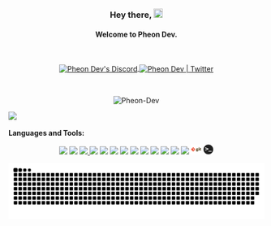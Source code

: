 <h3 align="center"> 
Hey there, <img src="https://media.giphy.com/media/hvRJCLFzcasrR4ia7z/giphy.gif" width="18px" height="18px">
</h3>
<h4 align="center"> 
  Welcome to <a src="https://pheon-dev.web.app/">Pheon Dev. </a>
</h4>

<br />
<p align="center"> 

<a href="https://discord.gg/5qccmFaE">
  <img align="center" alt="Pheon Dev's Discord" width="22px" src="https://raw.githubusercontent.com/peterthehan/peterthehan/master/assets/discord.svg" />
</a>

<a href="https://twitter.com/PheonDev">
  <img align="center" alt="Pheon Dev | Twitter" width="22px" src="https://raw.githubusercontent.com/peterthehan/peterthehan/master/assets/twitter.svg" />
</a>


</p>

<br />

<p align="center"> <img src="https://github-readme-stats.vercel.app/api?username=Pheon-Dev&show_icons=true&theme=gotham" alt="Pheon-Dev" /> </p>

<span>

  ![](https://visitor-badge.glitch.me/badge?page_id=Pheon-Dev.Pheon-Dev)
  
</span>

**Languages and Tools:**

<p align="center">
<img src="https://img.shields.io/badge/go-%2300ADD8.svg?&style=for-the-badge&logo=go&logoColor=white" />
<img src="https://img.shields.io/badge/lua-%232C2D72.svg?&style=for-the-badge&logo=lua&logoColor=white"/>
<a href="https://www.rust-lang.org/"> <img src="https://img.shields.io/badge/rust-d07f4f.svg?&style=for-the-badge&logo=rust&logoColor=white"/> </a>
<img src="https://img.shields.io/badge/python%20-%2314354C.svg?&style=for-the-badge&logo=python&logoColor=white"/>
<img src="https://img.shields.io/badge/react-%23000000.svg?&style=for-the-badge&logo=react&logoColor=white"/>
<img src="https://img.shields.io/badge/javascript%20-%23323330.svg?&style=for-the-badge&logo=javascript&logoColor=%23F7DF1E"/>
<img src="https://img.shields.io/badge/c%20-%2300599C.svg?&style=for-the-badge&logo=c&logoColor=white"/>
<img src="https://img.shields.io/badge/c++%20-%2300599C.svg?&style=for-the-badge&logo=c%2B%2B&ogoColor=white"/>
<img src ="https://img.shields.io/badge/postgres-%23316192.svg?&style=for-the-badge&logo=postgresql&logoColor=white"/>
<img src="https://img.shields.io/badge/typescript%20-%23007ACC.svg?&style=for-the-badge&logo=typescript&logoColor=white"/>
<img src="https://img.shields.io/badge/html5%20-%23E34F26.svg?&style=for-the-badge&logo=html5&logoColor=white"/>
<img src="https://img.shields.io/badge/css3%20-%231572B6.svg?&style=for-the-badge&logo=css3&logoColor=white"/>
<img src="https://img.shields.io/badge/shell%20-%231572B6.svg?&style=for-the-badge&logo=shell&logoColor=green"/>
<code><img height="20" src="https://raw.githubusercontent.com/github/explore/80688e429a7d4ef2fca1e82350fe8e3517d3494d/topics/git/git.png"></code>
<code><img height="20" src="https://raw.githubusercontent.com/github/explore/80688e429a7d4ef2fca1e82350fe8e3517d3494d/topics/terminal/terminal.png"></code>
</p>

<p align="center">
  <img src="https://raw.githubusercontent.com/ray-x/ray-x/output/github-contribution-grid-snake.svg" />
</p>
